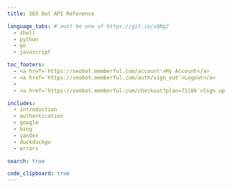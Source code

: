 ```yaml
---
title: SEO Bot API Reference

language_tabs: # must be one of https://git.io/vQNgJ
  - shell
  - python
  - go
  - javascript

toc_footers:
  - <a href='https://seobot.memberful.com/account'>My Account</a>
  - <a href='https://seobot.memberful.com/auth/sign_out'>Logout</a>
  -
  - <a href='https://seobot.memberful.com/checkout?plan=71186'>Sign up for an API key</a>

includes:
  - introduction
  - authentication
  - google
  - bing
  - yandex
  - duckduckgo
  - errors

search: true

code_clipboard: true
---
```

